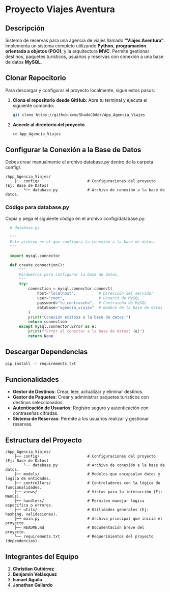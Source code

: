 # Proyecto Viajes Aventura

## Descripción
Sistema de reservas para una agencia de viajes llamado **"Viajes Aventura"**. Implementa un sistema completo utilizando **Python**, **programación orientada a objetos (POO)**, y la arquitectura **MVC**. Permite gestionar destinos, paquetes turísticos, usuarios y reservas con conexión a una base de datos **MySQL**.

## Clonar Repocitorio

Para descargar y configurar el proyecto localmente, sigue estos pasos:

1. **Clona el repositorio desde GitHub**:
   Abre tu terminal y ejecuta el siguiente comando:

   ```bash
   git clone https://github.com/ShadeC0der/App_Agencia_Viajes
   ```

2. **Accede al directorio del proyecto**
    ```bash
    cd App_Agencia_Viajes
    ```

## Configurar la Conexión a la Base de Datos

Debes crear manualmente el archivo database.py dentro de la carpeta config/.

```
/App_Agencia_Viajes/
    ├── config/                     # Configuraciones del proyecto (Ej: Base de Datos)
        └── database.py             # Archivo de conexión a la base de datos.
```

### Código para database.py
Copia y pega el siguiente código en el archivo config/database.py:

```python
  # database.py
  
  """
  Este archivo es el que configura la conexión a la base de datos.
  """

  import mysql.connector

  def create_connection():
      """
      Parámetros para configurar la base de datos.
      """
      try:
          connection = mysql.connector.connect(
              host="localhost",          # Dirección del servidor
              user="root",               # Usuario de MySQL
              password="tu_contraseña",  # Contraseña de MySQL
              database="agencia_viajes"  # Nombre de la base de datos
          )
          print("Conexión exitosa a la base de datos.")
          return connection
      except mysql.connector.Error as e:
          print(f"Error al conectar a la base de datos: {e}")
          return None
```

## Descargar Dependencias

```bash
pip install -r requirements.txt
```

## Funcionalidades
- **Gestor de Destinos**: Crear, leer, actualizar y eliminar destinos.
- **Gestor de Paquetes**: Crear y administrar paquetes turísticos con destinos seleccionados.
- **Autenticación de Usuarios**: Registro seguro y autenticación con contraseñas cifradas.
- **Sistema de Reservas**: Permite a los usuarios realizar y gestionar reservas.


## Estructura del Proyecto

```
/App_Agencia_Viajes/
    ├── config/                     # Configuraciones del proyecto (Ej: Base de Datos)
        └── database.py             # Archivo de conexión a la base de datos.
    ├── models/                     # Modelos que encapsulan datos y lógica de entidades.
    ├── controllers/                # Controladores con la lógica de funcionalidades.
    ├── views/                      # Vistas para la interacción (Ej: Menús).
    ├── handlers/                   # Permiten manejar lógica específica o errores.
    ├── utils/                      # Utilidades generales (Ej: hashing, validaciones).
    ├── main.py                     # Archivo principal que inicia el proyecto.
    ├── README.md                   # Documentación breve del proyecto.
    └── requirements.txt            # Requerimientos del proyecto (dependencias).
```

## Integrantes del Equipo
1. **Christian Gutiérrez** 
2. **Benjamín Velásquez**
3. **Ismael Aguila** 
4. **Jonathan Gallardo** 